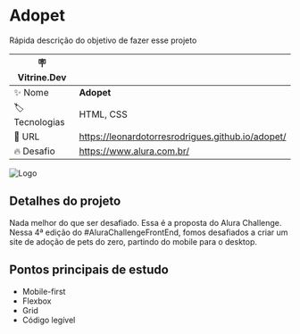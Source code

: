 # Adopet

Rápida descrição do objetivo de fazer esse projeto

| :placard: Vitrine.Dev |     |
| -------------  | --- |
| :sparkles: Nome        | **Adopet**
| :label: Tecnologias | HTML, CSS
| :rocket: URL         | https://leonardotorresrodrigues.github.io/adopet/
| :fire: Desafio     | https://www.alura.com.br/

<!-- Inserir imagem com a #vitrinedev ao final do link -->
![Logo](https://user-images.githubusercontent.com/91892938/182165999-3adb9550-518c-4700-9615-b83884f96160.svg#vitrinedev)

## Detalhes do projeto

Nada melhor do que ser desafiado. Essa é a proposta do Alura Challenge. Nessa 4ª edição do #AluraChallengeFrontEnd, fomos desafiados a criar um site de adoção de pets do zero, partindo do mobile para o desktop.

## Pontos principais de estudo

* Mobile-first
* Flexbox
* Grid
* Código legível
